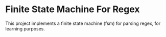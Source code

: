 # Finite State Machine For Regex 

This project implements a finite state machine (fsm) for parsing regex, for learning 
purposes.